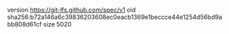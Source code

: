 version https://git-lfs.github.com/spec/v1
oid sha256:b72a146a6c39836203608ec0eacb1369e1beccce44e1254d56bd9abb808d61cf
size 5020
